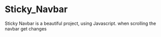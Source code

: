 # Sticky_Navbar
 Sticky Navbar is a beautiful project, using Javascript. when scrolling the navbar get changes
